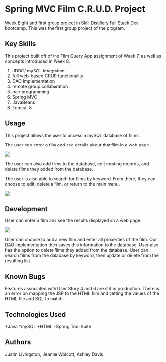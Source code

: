 # Spring MVC Film C.R.U.D. Project
Week Eight and first group project in Skill Distillery Full Stack Dev bootcamp. This was the first group project of the program.

## Key Skills
This project built off of the Film Query App assignment of Week 7, as well as concepts introduced in Week 8.

1. JDBC/ mySQL integration
2. full web-based CRUD functionality
3. DAO Implementation
4. remote group collaboration
5. pair programming
5. Spring MVC
6. JavaBeans
7. Tomcat 8

## Usage
This project allows the user to access a mySQL database of films.

The user can enter a film and see details about that film in a web page.

<img src=https://github.com/JustLivingg/SpringMVCFilmCRUD/issues/1#issue-724483678/>

The user can also add films to the database, edit existing records, and delete films they added from the database.

The user is also able to search for films by keyword. From there, they can choose to edit, delete a film, or return to the main menu.

<img src= https://github.com/JustLivingg/SpringMVCFilmCRUD/issues/3#issue-724490157 />


## Development 
User can enter a film and see the results displayed on a web page.

<img src= https://github.com/JustLivingg/SpringMVCFilmCRUD/issues/5#issue-724495612 />

User can choose to add a new film and enter all properties of the film. Our DAO implementation then saves this information to the database. User also has the option to delete films they added from the database. User can search films from the database by keyword, then update or delete from the resulting list.


## Known Bugs
Features associated with User Story 4 and 6 are still in production. 
There is an error on mapping the JSP to the HTML film and getting the values of the HTML file and SQL to match.


## Technologies Used
*Java
*mySQL
*HTML
*Spring Tool Suite

## Authors
Justin Livingston,
Jeanne Wolcott,
Ashley Davis







